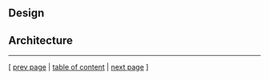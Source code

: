 ## Design

## Architecture

---
[ [prev page](../chapters/200_systems_perspective.md) | [table of content](../table_of_content.md) | [next page](../chapters/202_dependencies.md) ]